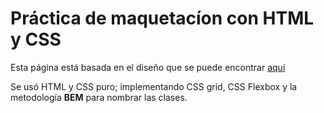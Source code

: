 # Práctica de maquetacíon con HTML y CSS

Esta página está basada en el diseño que se puede encontrar [aquí](https://www.dropbox.com/sh/pi859sgbnt4ejyr/AAD7Es9_4Ragt4B7wrcHSqHCa?dl=0)

Se usó HTML y CSS puro; implementando CSS grid, CSS Flexbox y la metodología __BEM__ para nombrar las clases.